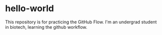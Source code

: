 # hello-world
This repository is for practicing the GitHub Flow.
I'm an undergrad student in biotech, learning the github workflow.
